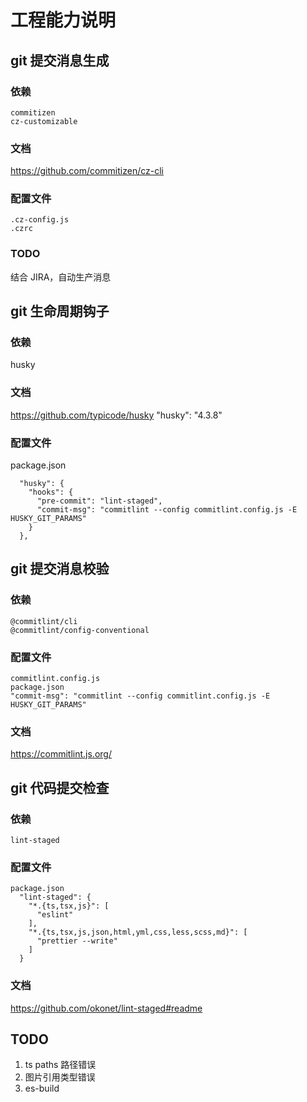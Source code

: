 # 工程能力说明

## git 提交消息生成

### 依赖

```
commitizen
cz-customizable
```

### 文档

https://github.com/commitizen/cz-cli

### 配置文件

```
.cz-config.js
.czrc
```

### TODO

结合 JIRA，自动生产消息

## git 生命周期钩子

### 依赖

husky

### 文档

https://github.com/typicode/husky
"husky": "4.3.8"

### 配置文件

package.json

```
  "husky": {
    "hooks": {
      "pre-commit": "lint-staged",
      "commit-msg": "commitlint --config commitlint.config.js -E HUSKY_GIT_PARAMS"
    }
  },

```

## git 提交消息校验

### 依赖

```
@commitlint/cli
@commitlint/config-conventional
```

### 配置文件

```
commitlint.config.js
package.json
"commit-msg": "commitlint --config commitlint.config.js -E HUSKY_GIT_PARAMS"

```

### 文档

https://commitlint.js.org/

## git 代码提交检查

### 依赖

```
lint-staged
```

### 配置文件

```
package.json
  "lint-staged": {
    "*.{ts,tsx,js}": [
      "eslint"
    ],
    "*.{ts,tsx,js,json,html,yml,css,less,scss,md}": [
      "prettier --write"
    ]
  }

```

### 文档

https://github.com/okonet/lint-staged#readme

## TODO

1. ts paths 路径错误
2. 图片引用类型错误
3. es-build
